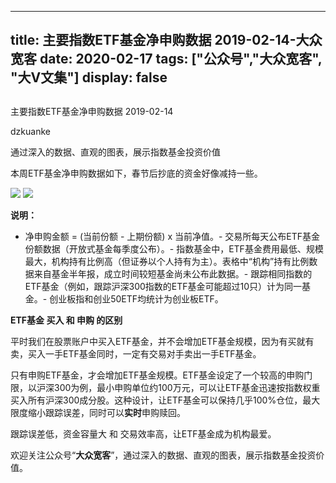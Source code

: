 
---
title:   主要指数ETF基金净申购数据 2019-02-14-大众宽客
date: 2020-02-17
tags: ["公众号","大众宽客", "大V文集"]
display: false
---


## 



主要指数ETF基金净申购数据 2019-02-14




dzkuanke




通过深入的数据、直观的图表，展示指数基金投资价值


本周ETF基金净申购数据如下，春节后抄底的资金好像减持一些。



<img class="rich_pages js_insertlocalimg" data-ratio="1.1476091476091477" data-s="300,640" src="https://mmbiz.qpic.cn/mmbiz_png/PKw3FQPmhIhXWwxy4DuBDysibR3dicEFdYFErNduSYlic0EAhJuKiawNNJBiaUXwI47VBIw2qVl7v3SiaUBl9MibFSdNg/640?wx_fmt=png" data-type="png" data-w="962" style="">

<img class="rich_pages js_insertlocalimg" data-ratio="1.136082474226804" data-s="300,640" src="https://mmbiz.qpic.cn/mmbiz_png/PKw3FQPmhIhXWwxy4DuBDysibR3dicEFdY4VSFmASR6E08aOmvibDZJI3E6iasBKP6bJib8QVaibYNRUQm8KuSFHJxibg/640?wx_fmt=png" data-type="png" data-w="970" style="">



**说明：**
- 净申购金额 = (当前份额 - 上期份额) x 当前净值。- 交易所每天公布ETF基金份额数据（开放式基金每季度公布）。- 指数基金中，ETF基金费用最低、规模最大，机构持有比例高（但证券以个人持有为主）。表格中“机构”持有比例数据来自基金半年报，成立时间较短基金尚未公布此数据。- 跟踪相同指数的ETF基金（例如，跟踪沪深300指数的ETF基金可能超过10只）计为同一基金。- 创业板指和创业50ETF均统计为创业板ETF。




**ETF基金 买入 和 申购 的区别**



平时我们在股票账户中买入ETF基金，并不会增加ETF基金规模，因为有买就有卖，买入一手ETF基金同时，一定有交易对手卖出一手ETF基金。



只有申购ETF基金，才会增加ETF基金规模。ETF基金设定了一个较高的申购门限，以沪深300为例，最小申购单位约100万元，可以让ETF基金迅速按指数权重买入所有沪深300成分股。这种设计，让ETF基金可以保持几乎100%仓位，最大限度缩小跟踪误差，同时可以**实时**申购赎回。



跟踪误差低，资金容量大&nbsp;和 交易效率高，让ETF基金成为机构最爱。





欢迎关注公众号“**大众宽客**”，通过深入的数据、直观的图表，展示指数基金投资价值。








